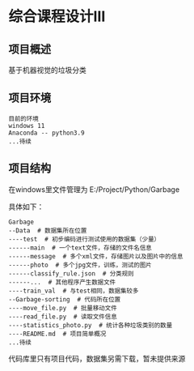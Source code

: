 # 综合课程设计Ⅲ
## 项目概述

基于机器视觉的垃圾分类

## 项目环境

```
目前的环境
windows 11
Anaconda -- python3.9
...待续
```



## 项目结构

在windows里文件管理为 E:/Project/Python/Garbage

具体如下：

```
Garbage
--Data  # 数据集所在位置
----test  # 初步编码进行测试使用的数据集（少量）
------main  # 一个text文件，存储的文件名信息
------message  # 多个xml文件，存储图片以及图片中的信息
------photo  # 多个jpg文件，训练，测试的图片
------classify_rule.json  # 分类规则
------...  # 其他程序产生数据文件
----train_val  # 与test相同，数据集较多
--Garbage-sorting  # 代码所在位置
----move_file.py  # 批量移动文件
----read_file.py  # 读取文件信息
----statistics_photo.py  # 统计各种垃圾类别的数量
----README.md  # 项目简单概况
...待续
```

代码库里只有项目代码，数据集另需下载，暂未提供来源
